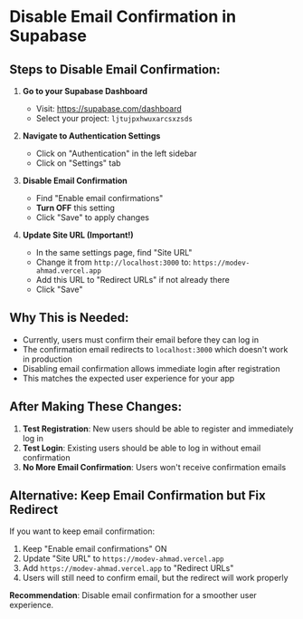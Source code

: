 # Disable Email Confirmation in Supabase

## Steps to Disable Email Confirmation:

1. **Go to your Supabase Dashboard**
   - Visit: https://supabase.com/dashboard
   - Select your project: `ljtujpxhwuxarcsxzsds`

2. **Navigate to Authentication Settings**
   - Click on "Authentication" in the left sidebar
   - Click on "Settings" tab

3. **Disable Email Confirmation**
   - Find "Enable email confirmations"
   - **Turn OFF** this setting
   - Click "Save" to apply changes

4. **Update Site URL (Important!)**
   - In the same settings page, find "Site URL"
   - Change it from `http://localhost:3000` to: `https://modev-ahmad.vercel.app`
   - Add this URL to "Redirect URLs" if not already there
   - Click "Save"

## Why This is Needed:

- Currently, users must confirm their email before they can log in
- The confirmation email redirects to `localhost:3000` which doesn't work in production
- Disabling email confirmation allows immediate login after registration
- This matches the expected user experience for your app

## After Making These Changes:

1. **Test Registration**: New users should be able to register and immediately log in
2. **Test Login**: Existing users should be able to log in without email confirmation
3. **No More Email Confirmation**: Users won't receive confirmation emails

## Alternative: Keep Email Confirmation but Fix Redirect

If you want to keep email confirmation:
1. Keep "Enable email confirmations" ON
2. Update "Site URL" to `https://modev-ahmad.vercel.app`
3. Add `https://modev-ahmad.vercel.app` to "Redirect URLs"
4. Users will still need to confirm email, but the redirect will work properly

**Recommendation**: Disable email confirmation for a smoother user experience. 